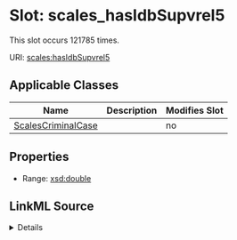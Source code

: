 

# Slot: scales_hasIdbSupvrel5




This slot occurs 121785 times.


URI: [scales:hasIdbSupvrel5](http://schemas.scales-okn.org/rdf/scales#hasIdbSupvrel5)



<!-- no inheritance hierarchy -->





## Applicable Classes

| Name | Description | Modifies Slot |
| --- | --- | --- |
| [ScalesCriminalCase](../classes/ScalesCriminalCase.md) |  |  no  |







## Properties

* Range: [xsd:double](http://www.w3.org/2001/XMLSchema#double)







## LinkML Source

<details>

```yaml
name: scales_hasIdbSupvrel5
from_schema: okns:scales-kg
rank: 1000
slot_uri: scales:hasIdbSupvrel5
alias: scales_hasIdbSupvrel5
domain_of:
- scales_CriminalCase
range: double

```
</details>